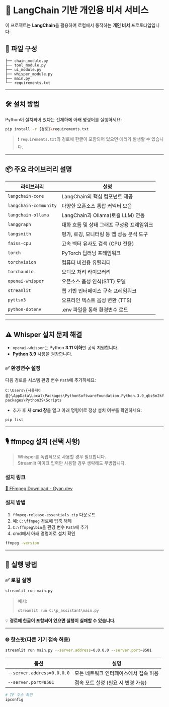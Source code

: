 # 🧠 LangChain 기반 개인용 비서 서비스

이 프로젝트는 **LangChain**을 활용하여 로컬에서 동작하는 **개인 비서** 프로토타입입니다.

## 📁 파일 구성

```
├── chain_module.py
├── tool_module.py
├── ui_module.py
├── whisper_module.py
├── main.py
└── requirements.txt
```

---

## 🛠️ 설치 방법

Python이 설치되어 있다는 전제하에 아래 명령어를 실행하세요:

```bash
pip install -r {경로}\requirements.txt
```

> ❗ `requirements.txt`의 경로에 한글이 포함되어 있으면 에러가 발생할 수 있습니다.

---

## 📦 주요 라이브러리 설명

| 라이브러리             | 설명 |
|----------------------|------|
| `langchain-core`     | LangChain의 핵심 컴포넌트 제공 |
| `langchain-community`| 다양한 오픈소스 통합 커넥터 모음 |
| `langchain-ollama`   | LangChain과 Ollama(로컬 LLM) 연동 |
| `langgraph`          | 대화 흐름 및 상태 그래프 구성용 프레임워크 |
| `langsmith`          | 평가, 로깅, 모니터링 등 앱 성능 분석 도구 |
| `faiss-cpu`          | 고속 벡터 유사도 검색 (CPU 전용) |
| `torch`              | PyTorch 딥러닝 프레임워크 |
| `torchvision`        | 컴퓨터 비전용 유틸리티 |
| `torchaudio`         | 오디오 처리 라이브러리 |
| `openai-whisper`     | 오픈소스 음성 인식(STT) 모델 |
| `streamlit`          | 웹 기반 인터페이스 구축 프레임워크 |
| `pyttsx3`            | 오프라인 텍스트 음성 변환 (TTS) |
| `python-dotenv`      | .env 파일을 통해 환경변수 로드 |

---

## ⚠️ Whisper 설치 문제 해결

- `openai-whisper`는 Python **3.11 이하**만 공식 지원합니다.
- **Python 3.9** 사용을 권장합니다.

### ✅ 환경변수 설정

다음 경로를 시스템 환경 변수 `Path`에 추가하세요:

```
C:\Users\{사용자이름}\AppData\Local\Packages\PythonSoftwareFoundation.Python.3.9_qbz5n2kfra8p0\LocalCache\local-packages\Python39\Scripts
```

- 추가 후 **새 cmd 창**을 열고 아래 명령어로 정상 설치 여부를 확인하세요:

```bash
pip list
```

---

## 🎙️ ffmpeg 설치 (선택 사항)

> Whisper를 독립적으로 사용할 경우 필요합니다.  
> Streamlit 마이크 입력만 사용할 경우 생략해도 무방합니다.

### 설치 링크

[🔗 FFmpeg Download - Gyan.dev](https://www.gyan.dev/ffmpeg/builds/)

### 설치 방법

1. `ffmpeg-release-essentials.zip` 다운로드
2. 예: `C:\ffmpeg` 경로에 압축 해제
3. `C:\ffmpeg\bin`을 환경 변수 `Path`에 추가
4. cmd에서 아래 명령어로 설치 확인

```bash
ffmpeg -version
```

---

## 🚀 실행 방법

### ✅ 로컬 실행

```bash
streamlit run main.py
```

> 예시:
> ```
> streamlit run C:\p_assistant\main.py
> ```

💡 **경로에 한글이 포함되어 있으면 실행이 실패할 수 있습니다.**

---

### 🌐 핫스팟(다른 기기 접속 허용)

```bash
streamlit run main.py --server.address=0.0.0.0 --server.port=8501
```

| 옵션 | 설명 |
|------|------|
| `--server.address=0.0.0.0` | 모든 네트워크 인터페이스에서 접속 허용 |
| `--server.port=8501`       | 접속 포트 설정 (필요 시 변경 가능) |

```bash
# IP 주소 확인
ipconfig
```
